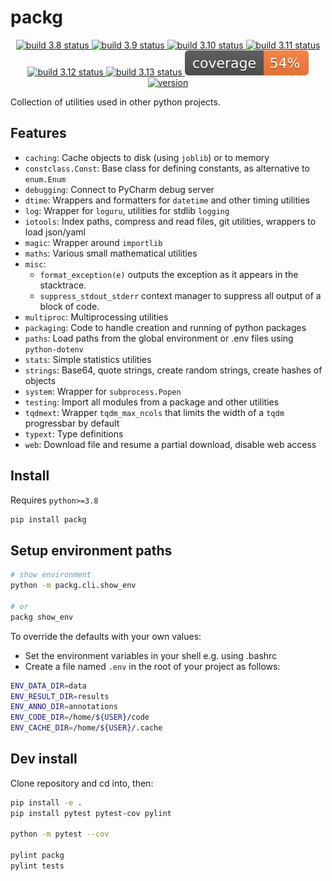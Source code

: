# packg

<p align="center">
<a href="https://github.com/simon-ging/packg/actions/workflows/build-py38.yml">
  <img alt="build 3.8 status" title="build 3.8 status" src="https://img.shields.io/github/actions/workflow/status/simon-ging/packg/build-py38.yml?branch=main&label=python%203.8" />
</a>
<a href="https://github.com/simon-ging/packg/actions/workflows/build-py39.yml">
  <img alt="build 3.9 status" title="build 3.9 status" src="https://img.shields.io/github/actions/workflow/status/simon-ging/packg/build-py39.yml?branch=main&label=python%203.9" />
</a>
<a href="https://github.com/simon-ging/packg/actions/workflows/build-py310.yml">
  <img alt="build 3.10 status" title="build 3.10 status" src="https://img.shields.io/github/actions/workflow/status/simon-ging/packg/build-py310.yml?branch=main&label=python%203.10" />
</a>
<a href="https://github.com/simon-ging/packg/actions/workflows/build-py311.yml">
  <img alt="build 3.11 status" title="build 3.11 status" src="https://img.shields.io/github/actions/workflow/status/simon-ging/packg/build-py311.yml?branch=main&label=python%203.11" />
</a>
<a href="https://github.com/simon-ging/packg/actions/workflows/build-py312.yml">
  <img alt="build 3.12 status" title="build 3.12 status" src="https://img.shields.io/github/actions/workflow/status/simon-ging/packg/build-py312.yml?branch=main&label=python%203.12" />
</a>
<a href="https://github.com/simon-ging/packg/actions/workflows/build-py313.yml">
  <img alt="build 3.13 status" title="build 3.13 status" src="https://img.shields.io/github/actions/workflow/status/simon-ging/packg/build-py313.yml?branch=main&label=python%203.13" />
</a>
<img alt="coverage" title="coverage" src="https://raw.githubusercontent.com/simon-ging/packg/main/docs/coverage.svg" />
<a href="https://pypi.org/project/packg/">
  <img alt="version" title="version" src="https://img.shields.io/pypi/v/packg?color=success" />
</a>
</p>

Collection of utilities used in other python projects.

## Features

* `caching`: Cache objects to disk (using `joblib`) or to memory
* `constclass.Const`: Base class for defining constants, as alternative to `enum.Enum`
* `debugging`: Connect to PyCharm debug server
* `dtime`: Wrappers and formatters for `datetime` and other timing utilities
* `log`: Wrapper for `loguru`, utilities for stdlib `logging`
* `iotools`: Index paths, compress and read files, git utilities, wrappers to load json/yaml
* `magic`: Wrapper around `importlib`
* `maths`: Various small mathematical utilities
* `misc`:
  * `format_exception(e)` outputs the exception as it appears in the stacktrace.
  * `suppress_stdout_stderr` context manager to suppress all output of a block of code.
* `multiproc`: Multiprocessing utilities
* `packaging`: Code to handle creation and running of python packages
* `paths`: Load paths from the global environment or .env files using `python-dotenv`
* `stats`: Simple statistics utilities
* `strings`: Base64, quote strings, create random strings, create hashes of objects
* `system`: Wrapper for `subprocess.Popen`
* `testing`: Import all modules from a package and other utilities
* `tqdmext`: Wrapper `tqdm_max_ncols` that limits the width of a `tqdm` progressbar by default
* `typext`: Type definitions
* `web`: Download file and resume a partial download, disable web access

## Install

Requires `python>=3.8`

```bash
pip install packg
```

## Setup environment paths

```bash
# show environment
python -m packg.cli.show_env

# or
packg show_env

```

To override the defaults with your own values:

- Set the environment variables in your shell e.g. using .bashrc
- Create a file named `.env` in the root of your project as follows:

```bash
ENV_DATA_DIR=data
ENV_RESULT_DIR=results
ENV_ANNO_DIR=annotations
ENV_CODE_DIR=/home/${USER}/code
ENV_CACHE_DIR=/home/${USER}/.cache
```

## Dev install

Clone repository and cd into, then:

```bash
pip install -e .
pip install pytest pytest-cov pylint

python -m pytest --cov

pylint packg
pylint tests
```
